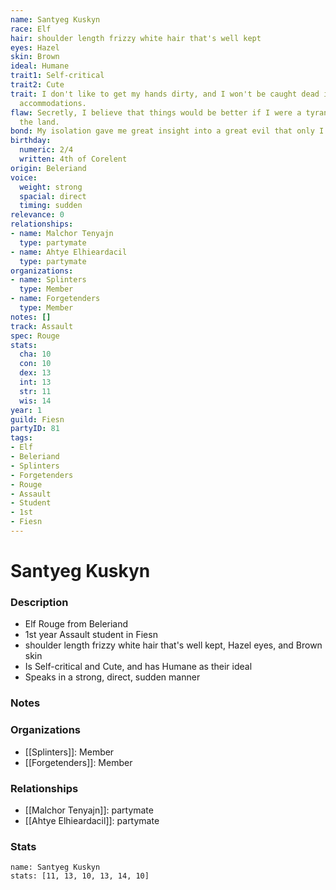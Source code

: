 ```yaml
---
name: Santyeg Kuskyn
race: Elf
hair: shoulder length frizzy white hair that's well kept
eyes: Hazel
skin: Brown
ideal: Humane
trait1: Self-critical
trait2: Cute
trait: I don't like to get my hands dirty, and I won't be caught dead in unsuitable
  accommodations.
flaw: Secretly, I believe that things would be better if I were a tyrant lording over
  the land.
bond: My isolation gave me great insight into a great evil that only I can destroy.
birthday:
  numeric: 2/4
  written: 4th of Corelent
origin: Beleriand
voice:
  weight: strong
  spacial: direct
  timing: sudden
relevance: 0
relationships:
- name: Malchor Tenyajn
  type: partymate
- name: Ahtye Elhieardacil
  type: partymate
organizations:
- name: Splinters
  type: Member
- name: Forgetenders
  type: Member
notes: []
track: Assault
spec: Rouge
stats:
  cha: 10
  con: 10
  dex: 13
  int: 13
  str: 11
  wis: 14
year: 1
guild: Fiesn
partyID: 81
tags:
- Elf
- Beleriand
- Splinters
- Forgetenders
- Rouge
- Assault
- Student
- 1st
- Fiesn
---
```

# Santyeg Kuskyn
### Description
- Elf Rouge from Beleriand
- 1st year Assault student in Fiesn
- shoulder length frizzy white hair that's well kept, Hazel eyes, and Brown skin
- Is Self-critical and Cute, and has Humane as their ideal
- Speaks in a strong, direct, sudden manner

### Notes

### Organizations
- [[Splinters]]: Member
- [[Forgetenders]]: Member

### Relationships
- [[Malchor Tenyajn]]: partymate
- [[Ahtye Elhieardacil]]: partymate

### Stats
```statblock
name: Santyeg Kuskyn
stats: [11, 13, 10, 13, 14, 10]
```